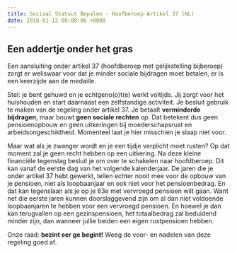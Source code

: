 ```yaml
---
title: Sociaal Statuut Bepalen - Hoofberoep Artikel 37 (NL)
date: 2018-01-12 00:00:00 +0000
---
```

## Een addertje onder het gras

Een aansluiting onder artikel 37 (hoofdberoep met gelijkstelling bijberoep) zorgt er weliswaar voor dat je minder sociale bijdragen moet betalen, er is een keerzijde aan de medaille.

Stel: je bent gehuwd en je echtgeno(o)t(e) werkt voltijds. Jij zorgt voor het huishouden en start daarnaast een zelfstandige activiteit. Je besluit gebruik te maken van de regeling onder artikel 37. Je betaalt **verminderde bijdragen**, maar bouwt **geen sociale rechten** op. Dat betekent dus geen pensioenopbouw en geen uitkeringen bij moederschapsrust en arbeidsongeschiktheid. Momenteel laat je hier misschien je slaap niet voor.

Maar wat als je zwanger wordt en je een tijdje verplicht moet rusten? Op dat moment zal je geen recht hebben op een uitkering. Na deze kleine financiële tegenslag besluit je om over te schakelen naar hoofdberoep. Dit kan vanaf de eerste dag van het volgende kalenderjaar. De jaren die je onder artikel 37 hebt gewerkt, tellen echter nooit mee voor de opbouw van je pensioen, niet als loopbaanjaar en ook niet voor het pensioenbedrag. En dat kan tegenslaan als je op je 63e met vervroegd pensioen wilt gaan. Want net die eerste jaren kunnen doorslaggevend zijn om al dan niet voldoende loopbaanjaren te hebben voor een vervroegd pensioen. En hoewel je dan kan terugvallen op een gezinspensioen, het totaalbedrag zal beduidend minder zijn, dan wanneer jullie beiden een eigen rustpensioen hebben.

Onze raad: **bezint eer ge begint!** Weeg de voor- en nadelen van deze regeling goed af.